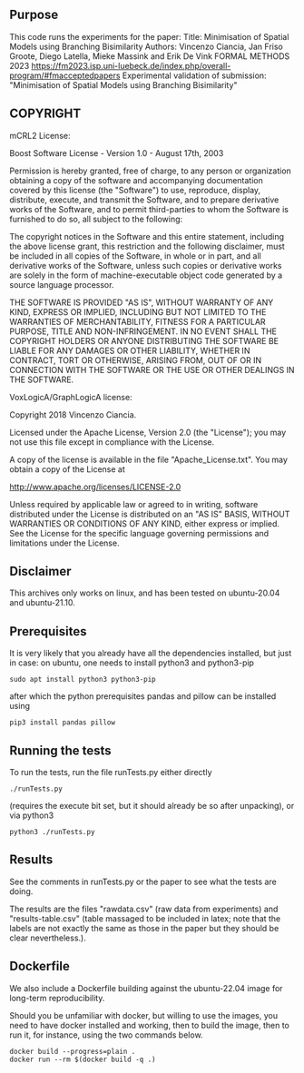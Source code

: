 ## Purpose

This code runs the experiments for the paper:
Title: Minimisation of Spatial Models using Branching Bisimilarity
Authors: Vincenzo Ciancia, Jan Friso Groote, Diego Latella, Mieke Massink and Erik De Vink
FORMAL METHODS 2023 https://fm2023.isp.uni-luebeck.de/index.php/overall-program/#fmacceptedpapers
Experimental validation of  submission: "Minimisation of Spatial Models using Branching Bisimilarity"

## COPYRIGHT

mCRL2 License:

Boost Software License - Version 1.0 - August 17th, 2003

Permission is hereby granted, free of charge, to any person or organization
obtaining a copy of the software and accompanying documentation covered by
this license (the "Software") to use, reproduce, display, distribute,
execute, and transmit the Software, and to prepare derivative works of the
Software, and to permit third-parties to whom the Software is furnished to
do so, all subject to the following:

The copyright notices in the Software and this entire statement, including
the above license grant, this restriction and the following disclaimer,
must be included in all copies of the Software, in whole or in part, and
all derivative works of the Software, unless such copies or derivative
works are solely in the form of machine-executable object code generated by
a source language processor.

THE SOFTWARE IS PROVIDED "AS IS", WITHOUT WARRANTY OF ANY KIND, EXPRESS OR
IMPLIED, INCLUDING BUT NOT LIMITED TO THE WARRANTIES OF MERCHANTABILITY,
FITNESS FOR A PARTICULAR PURPOSE, TITLE AND NON-INFRINGEMENT. IN NO EVENT
SHALL THE COPYRIGHT HOLDERS OR ANYONE DISTRIBUTING THE SOFTWARE BE LIABLE
FOR ANY DAMAGES OR OTHER LIABILITY, WHETHER IN CONTRACT, TORT OR OTHERWISE,
ARISING FROM, OUT OF OR IN CONNECTION WITH THE SOFTWARE OR THE USE OR OTHER
DEALINGS IN THE SOFTWARE.

VoxLogicA/GraphLogicA license:

Copyright 2018 Vincenzo Ciancia.

Licensed under the Apache License, Version 2.0 (the "License");
you may not use this file except in compliance with the License.

A copy of the license is available in the file "Apache_License.txt".
You may obtain a copy of the License at

  http://www.apache.org/licenses/LICENSE-2.0

Unless required by applicable law or agreed to in writing, software
distributed under the License is distributed on an "AS IS" BASIS,
WITHOUT WARRANTIES OR CONDITIONS OF ANY KIND, either express or implied.
See the License for the specific language governing permissions and
limitations under the License.

## Disclaimer

This archives only works on linux, and has been tested on ubuntu-20.04 and
ubuntu-21.10.

## Prerequisites

It is very likely that you already have all the dependencies installed, but just in
case: on ubuntu, one needs to install python3 and python3-pip

    sudo apt install python3 python3-pip 
    
after which the python prerequisites pandas and pillow can be installed using 

    pip3 install pandas pillow

## Running the tests

To run the tests, run the file runTests.py either directly

    ./runTests.py

(requires the execute bit set, but it should already be so after unpacking), or
via python3

    python3 ./runTests.py

## Results

See the comments in runTests.py or the paper to see what the tests are doing. 

The results are the files "rawdata.csv" (raw data from experiments) and
"results-table.csv" (table massaged to be included in latex; note that the
labels are not exactly the same as those in the paper but they should be clear
nevertheless.).

## Dockerfile

We also include a Dockerfile building against the ubuntu-22.04 image for
long-term reproducibility. 

Should you be unfamiliar with docker, but willing to use the images, you need to
have docker installed and working, then to build the image, then to run it, for
instance, using the two commands below.

    docker build --progress=plain .
    docker run --rm $(docker build -q .)

